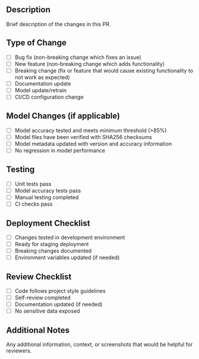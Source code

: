 ## Description
Brief description of the changes in this PR.

## Type of Change
- [ ] Bug fix (non-breaking change which fixes an issue)
- [ ] New feature (non-breaking change which adds functionality)
- [ ] Breaking change (fix or feature that would cause existing functionality to not work as expected)
- [ ] Documentation update
- [ ] Model update/retrain
- [ ] CI/CD configuration change

## Model Changes (if applicable)
- [ ] Model accuracy tested and meets minimum threshold (>85%)
- [ ] Model files have been verified with SHA256 checksums
- [ ] Model metadata updated with version and accuracy information
- [ ] No regression in model performance

## Testing
- [ ] Unit tests pass
- [ ] Model accuracy tests pass
- [ ] Manual testing completed
- [ ] CI checks pass

## Deployment Checklist
- [ ] Changes tested in development environment
- [ ] Ready for staging deployment
- [ ] Breaking changes documented
- [ ] Environment variables updated (if needed)

## Review Checklist
- [ ] Code follows project style guidelines
- [ ] Self-review completed
- [ ] Documentation updated (if needed)
- [ ] No sensitive data exposed

## Additional Notes
Any additional information, context, or screenshots that would be helpful for reviewers.
